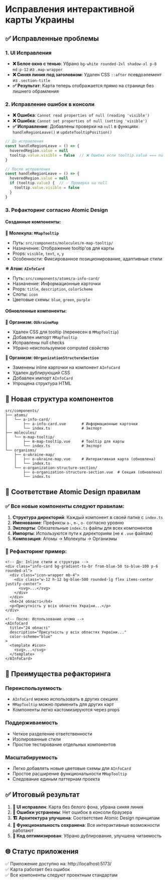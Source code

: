 # Исправления интерактивной карты Украины

## ✅ Исправленные проблемы

### 1. UI Исправления
- **❌ Белое окно с тенью**: Убрано `bg-white rounded-2xl shadow-xl p-8 md:p-12` из `.map-wrapper`
- **❌ Синяя линия под заголовком**: Удален CSS `::after` псевдоэлемент из `.section-title`
- **✅ Результат**: Карта теперь отображается прямо на странице без лишнего обрамления

### 2. Исправление ошибок в консоли
- **❌ Ошибка**: `Cannot read properties of null (reading 'visible')`
- **❌ Ошибка**: `Cannot set properties of null (setting 'visible')`
- **✅ Исправление**: Добавлены проверки на `null` в функциях `handleRegionLeave()` и `updateTooltipPosition()`

```typescript
// До исправления
const handleRegionLeave = () => {
  hoveredRegion.value = null
  tooltip.value.visible = false  // ❌ Ошибка если tooltip.value === null
}

// После исправления
const handleRegionLeave = () => {
  hoveredRegion.value = null
  if (tooltip.value) {  // ✅ Проверка на null
    tooltip.value.visible = false
  }
}
```

### 3. Рефакторинг согласно Atomic Design

#### Созданные компоненты:

**🧬 Молекула: `MMapTooltip`**
- Путь: `src/components/molecules/m-map-tooltip/`
- Назначение: Отображение tooltip'ов для карты
- Props: `visible`, `text`, `x`, `y`
- Особенности: Фиксированное позиционирование, адаптивные стили

**⚛️ Атом: `AInfoCard`**
- Путь: `src/components/atoms/a-info-card/`
- Назначение: Информационные карточки
- Props: `title`, `description`, `colorScheme`
- Слоты: `icon`
- Цветовые схемы: `blue`, `green`, `purple`

#### Обновленные компоненты:

**🔬 Организм: `OUkraineMap`**
- Удален CSS для tooltip (перенесен в `MMapTooltip`)
- Добавлен импорт `MMapTooltip`
- Исправлены null checks
- Убрано неиспользуемое computed свойство

**🔬 Организм: `OOrganizationStructureSection`**
- Заменены inline карточки на компонент `AInfoCard`
- Удален дублирующий CSS
- Добавлен импорт `AInfoCard`
- Упрощена структура HTML

## 📁 Новая структура компонентов

```
src/components/
├── atoms/
│   └── a-info-card/
│       ├── a-info-card.vue       # Информационные карточки
│       └── index.ts              # Экспорт
├── molecules/
│   └── m-map-tooltip/
│       ├── m-map-tooltip.vue     # Tooltip для карты
│       └── index.ts              # Экспорт
└── organisms/
    ├── o-ukraine-map/
    │   ├── o-ukraine-map.vue     # Интерактивная карта (обновлена)
    │   └── index.ts
    └── o-organization-structure-section/
        ├── o-organization-structure-section.vue  # Секция (обновлена)
        └── index.ts
```

## 🎯 Соответствие Atomic Design правилам

### ✅ Все новые компоненты следуют правилам:
1. **Структура директорий**: Каждый компонент в своей папке с `index.ts`
2. **Именование**: Префиксы `a-`, `m-`, `o-` согласно уровню
3. **Экспорты**: Обязательные `index.ts` файлы для всех компонентов
4. **Импорты**: Используются пути к директориям (не к `.vue` файлам)
5. **Композиция**: Атомы → Молекулы → Организмы

### 🔄 Рефакторинг пример:
```vue
<!-- До: Inline стили и структура -->
<div class="info-card bg-gradient-to-br from-blue-50 to-blue-100 p-6 rounded-xl">
  <div class="icon-wrapper mb-4">
    <div class="w-12 h-12 bg-blue-500 rounded-lg flex items-center justify-center">
      <svg>...</svg>
    </div>
  </div>
  <h4>24 області</h4>
  <p>Присутність у всіх областях України...</p>
</div>

<!-- После: Использование атома -->
<AInfoCard
  title="24 області"
  description="Присутність у всіх областях України..."
  color-scheme="blue"
>
  <template #icon>
    <svg>...</svg>
  </template>
</AInfoCard>
```

## 🚀 Преимущества рефакторинга

### Переиспользуемость
- `AInfoCard` можно использовать в других секциях
- `MMapTooltip` можно применить для других карт
- Компоненты легко кастомизируются через props

### Поддерживаемость
- Четкое разделение ответственности
- Изолированные стили
- Простое тестирование отдельных компонентов

### Масштабируемость
- Легко добавлять новые цветовые схемы для `AInfoCard`
- Простое расширение функциональности `MMapTooltip`
- Следование единым паттернам проекта

## ✅ Итоговый результат

1. **🎨 UI исправлен**: Карта без белого фона, убрана синяя линия
2. **🐛 Ошибки устранены**: Нет ошибок в консоли браузера
3. **🏗️ Архитектура улучшена**: Соответствие Atomic Design принципам
4. **📱 Функциональность сохранена**: Все интерактивные возможности работают
5. **🔧 Код оптимизирован**: Убрано дублирование, улучшена читаемость

## 🌐 Статус приложения
✅ Приложение доступно на: http://localhost:5173/  
✅ Карта работает без ошибок  
✅ Все компоненты следуют проектным стандартам
